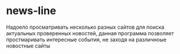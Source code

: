 # news-line 
Надоело просматривать несколько разных сайтов для поиска актуальных проверенных новостей, данная программа позволяет простмаривать интересные события, не заходя на различноые новостные сайты
